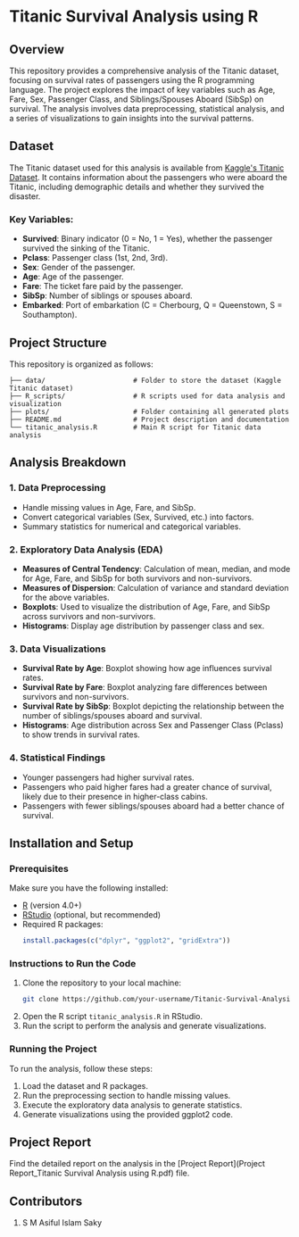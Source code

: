 # Titanic Survival Analysis using R

## Overview
This repository provides a comprehensive analysis of the Titanic dataset, focusing on survival rates of passengers using the R programming language. The project explores the impact of key variables such as Age, Fare, Sex, Passenger Class, and Siblings/Spouses Aboard (SibSp) on survival. The analysis involves data preprocessing, statistical analysis, and a series of visualizations to gain insights into the survival patterns.

## Dataset
The Titanic dataset used for this analysis is available from [Kaggle's Titanic Dataset](https://www.kaggle.com/c/titanic/data). It contains information about the passengers who were aboard the Titanic, including demographic details and whether they survived the disaster.

### Key Variables:
- **Survived**: Binary indicator (0 = No, 1 = Yes), whether the passenger survived the sinking of the Titanic.
- **Pclass**: Passenger class (1st, 2nd, 3rd).
- **Sex**: Gender of the passenger.
- **Age**: Age of the passenger.
- **Fare**: The ticket fare paid by the passenger.
- **SibSp**: Number of siblings or spouses aboard.
- **Embarked**: Port of embarkation (C = Cherbourg, Q = Queenstown, S = Southampton).

## Project Structure
This repository is organized as follows:

```plaintext
├── data/                      # Folder to store the dataset (Kaggle Titanic dataset)
├── R_scripts/                 # R scripts used for data analysis and visualization
├── plots/                     # Folder containing all generated plots
├── README.md                  # Project description and documentation
└── titanic_analysis.R         # Main R script for Titanic data analysis
```

## Analysis Breakdown

### 1. **Data Preprocessing**
   - Handle missing values in Age, Fare, and SibSp.
   - Convert categorical variables (Sex, Survived, etc.) into factors.
   - Summary statistics for numerical and categorical variables.
   
### 2. **Exploratory Data Analysis (EDA)**
   - **Measures of Central Tendency**: Calculation of mean, median, and mode for Age, Fare, and SibSp for both survivors and non-survivors.
   - **Measures of Dispersion**: Calculation of variance and standard deviation for the above variables.
   - **Boxplots**: Used to visualize the distribution of Age, Fare, and SibSp across survivors and non-survivors.
   - **Histograms**: Display age distribution by passenger class and sex.

### 3. **Data Visualizations**
   - **Survival Rate by Age**: Boxplot showing how age influences survival rates.
   - **Survival Rate by Fare**: Boxplot analyzing fare differences between survivors and non-survivors.
   - **Survival Rate by SibSp**: Boxplot depicting the relationship between the number of siblings/spouses aboard and survival.
   - **Histograms**: Age distribution across Sex and Passenger Class (Pclass) to show trends in survival rates.

### 4. **Statistical Findings**
   - Younger passengers had higher survival rates.
   - Passengers who paid higher fares had a greater chance of survival, likely due to their presence in higher-class cabins.
   - Passengers with fewer siblings/spouses aboard had a better chance of survival.

## Installation and Setup

### Prerequisites
Make sure you have the following installed:
- [R](https://cran.r-project.org/) (version 4.0+)
- [RStudio](https://rstudio.com/products/rstudio/download/) (optional, but recommended)
- Required R packages:
  ```R
  install.packages(c("dplyr", "ggplot2", "gridExtra"))
  ```

### Instructions to Run the Code
1. Clone the repository to your local machine:
   ```bash
   git clone https://github.com/your-username/Titanic-Survival-Analysis.git
   ```
2. Open the R script `titanic_analysis.R` in RStudio.
3. Run the script to perform the analysis and generate visualizations.

### Running the Project
To run the analysis, follow these steps:
1. Load the dataset and R packages.
2. Run the preprocessing section to handle missing values.
3. Execute the exploratory data analysis to generate statistics.
4. Generate visualizations using the provided ggplot2 code.

## Project Report
Find the detailed report on the analysis in the [Project Report](Project Report_Titanic Survival Analysis using R.pdf) file.

## Contributors
1. S M Asiful Islam Saky